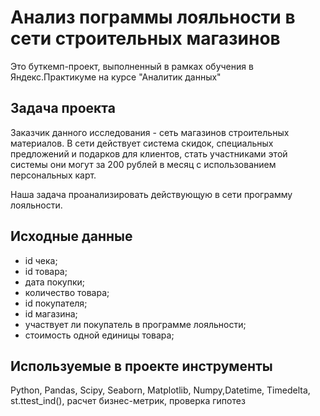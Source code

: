 # Анализ пограммы лояльности в сети строительных магазинов

Это буткемп-проект, выполненный в рамках обучения в Яндекс.Практикуме на курсе "Аналитик данных"

## Задача проекта

Заказчик данного исследования - сеть магазинов строительных материалов. В сети действует система скидок, специальных предложений и подарков для клиентов, стать участниками этой системы они могут за 200 рублей в месяц с использованием персональных карт.

Наша задача проанализировать действующую в сети программу лояльности.

## Исходные данные

- id чека;
- id товара;
- дата покупки;
- количество товара;
- id покупателя;
- id магазина;
- участвует ли покупатель в программе лояльности;
- стоимость одной единицы товара;
 
 ## Используемые в проекте инструменты
 Python, Pandas, Scipy, Seaborn, Matplotlib, Numpy,Datetime, Timedelta, st.ttest_ind(), расчет бизнес-метрик, проверка гипотез
